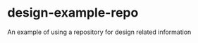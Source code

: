 design-example-repo
===================

An example of using a repository for design related information
